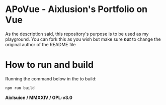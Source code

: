 # APoVue - Aixlusion's Portfolio on Vue

As the description said, this repository's purpose is to be used as my playground. You can fork this as you wish but make sure ***not*** to change the original author of the README file

# How to run and build

Running the command below in the to build:
```sh
npm run build
```

**Aixlsuion / MMXXIV / GPL-v3.0** 
